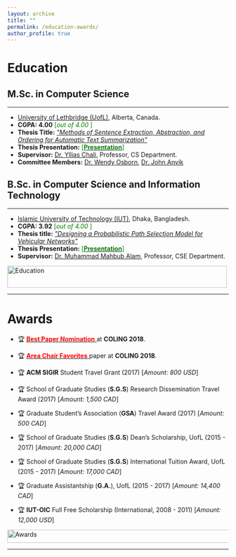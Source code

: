 ```yaml
---
layout: archive
title: ""
permalink: /education-awards/
author_profile: true
---
```


# Education

## M.Sc. in Computer Science
___________________________________


* [University of Lethbridge (UofL)](https://www.uleth.ca/), Alberta, Canada.
* **CGPA:  4.00** <span style ="color:Green"> [*out of 4.00* ] </span>
* **Thesis Title:** [*"Methods of Sentence Extraction, Abstraction, and Ordering for Automatic Text Summarization"*](https://opus.uleth.ca/bitstream/handle/10133/4993/NAYEEM_MIR_TAFSEER_MSC_2017.pdf) 
* **Thesis Presentation:** [<span style ="color:Green"> [**Presentation**] </span>](https://tafseer-nayeem.github.io/files/MSc_Thesis_Presenation.pdf) 
* **Supervisor:** [Dr. Yllias Chali](http://www.cs.uleth.ca/~chali/), Professor, CS Department.
* **Committee Members:** [Dr. Wendy Osborn](http://directory.uleth.ca/users/wendy.osborn), [Dr. John Anvik ](http://directory.uleth.ca/users/john.anvik)


## B.Sc. in Computer Science and Information Technology
___________________________________


* [Islamic University of Technology (IUT)](https://www.iutoic-dhaka.edu/), Dhaka, Bangladesh.
* **CGPA:  3.92** <span style ="color:Green"> [*out of 4.00* ] </span>
* **Thesis title:** [*"Designing a Probabilistic Path Selection Model for Vehicular Networks"*](https://tafseer-nayeem.github.io/files/BSc_Thesis.pdf) 
* **Thesis Presentation:** [<span style ="color:Green"> [**Presentation**] </span>](https://tafseer-nayeem.github.io/files/BSc_Thesis_Presentation.pdf) 
* **Supervisor:** [Dr. Muhammad Mahbub Alam](https://scholar.google.com/citations?user=5sjCt8cAAAAJ&hl=en), Professor, CSE Department.


<a href="https://tafseer-nayeem.github.io/education-awards/"> <img src="https://tafseer-nayeem.github.io/images/educations.png" alt="Education"
	title="Education" width="500" height="50"> </a>
	
___________________________________________

# Awards
* 🏆 [<span style="color:Red"> **Best Paper Nomination** </span>](http://coling2018.org/coling-2018-best-papers/) at **COLING 2018**.

* 🏆  [<span style="color:Red"> **Area Chair Favorites** </span>](http://coling2018.org/coling-2018-best-papers/) paper at **COLING 2018**.

* 🏆  **ACM SIGIR** Student Travel Grant (2017) [*Amount: 800 USD*]

* 🏆 School of Graduate Studies (**S.G.S**) Research Dissemination Travel Award (2017) [*Amount: 1,500 CAD*]

* 🏆 Graduate Student’s Association (**GSA**) Travel Award (2017) [*Amount: 500 CAD*]

* 🏆 School of Graduate Studies (**S.G.S**) Dean’s Scholarship, UofL (2015 - 2017) [*Amount: 20,000 CAD*]

* 🏆 School of Graduate Studies (**S.G.S**) International Tuition Award, UofL (2015 - 2017) [*Amount: 17,000 CAD*]

* 🏆 Graduate Assistantship (**G.A.**), UofL (2015 - 2017) [*Amount: 14,400 CAD*]

* 🏆 **IUT-OIC** Full Free Scholarship (International, 2008 - 2011) [*Amount: 12,000 USD*]


<a href="https://tafseer-nayeem.github.io/education-awards/"> <img src="https://tafseer-nayeem.github.io/images/awards.png" alt="Awards"
	title="Awards" width="550" height="30"> </a>

___________________________________________